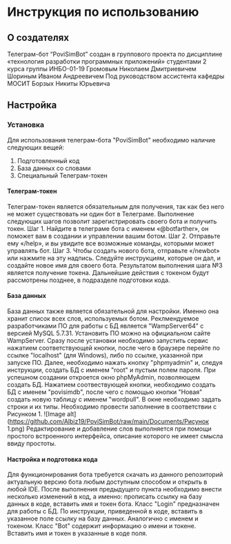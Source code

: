 
# Инструкция по использованию

## О создателях
Телеграм-бот “PoviSimBot” создан в группового проекта по дисциплине «технология разработки программных приложений» студентами 2 курса группы ИНБО-01-19
Громовым Николаем Дмитриевичем
Шориным Иваном Андреевичем
Под руководством ассистента кафедры МОСИТ Борзых Никиты Юрьевича

## Настройка
### Установка
Для использования телеграм-бота "PoviSimBot" необходимо наличие следующих вещей:
1. Подготовленный код
2. База данных со словами
3. Специальный Телеграм-токен
#### Телеграм-токен
Телеграм-токен является обязательным для получения, так как без него не может существовать ни один бот в Телеграме. Выполнение следующих шагов позволит зарегистрировать своего бота и получить токен.
Шаг 1. Найдите в телеграме бота с именем «@botfarther», он поможет вам в создании и управлении вашим ботом.
Шаг 2. Отправьте ему «/help», и вы увидите все возможные команды, которыми может управлять бот.
Шаг 3. Чтобы создать нового бота, отправьте «/newbot» или нажмите на эту надпись. Следуйте инструкциям, которые он дал, и создайте новое имя для своего бота.
Результатом выполнения шага №3 является получение токена. Дальнейшие действия с токеном будут рассмотрены позднее, в подразделе подготовки кода. 
#### База данных
База данных также является обязательной для настройки. Именно она хранит список всех слов, используемых ботом. 
Реклмендуемое разработчиками ПО для работы с БД является "WampServer64" с версией MySQL 5.7.31. Установить ПО можно на официальном сайте WampServer. 
Сразу после установки необходимо запустить сервис нажатием соответствующей кнопки, после чего в браузере перейте по ссылке "localhost" (для Windows), либо по ссылке, указанной при запуске ПО. 
Далее, необходимо нажать кнопку "phpmyadmin" и, следуя инструкции, создать БД с именем "root" и пустым полем пароля. При успешном создании откроется окно phpMyAdmin, позволяющем создать БД. Нажатием соотвествующей кнопки, необходимо создать БД с именем "povisimdb", после чего с помощью кнопки "Новая" создать новую таблицу с именем "wordpull".
В окне необходимо задать строки и их типы. Необходимо провести заполнение в соответствии с Рисунком 1. ![Image alt](https://github.com/Albiz19/PoviSimBot/raw/main/Documents/Рисунок 1.png) 
Редактирование и добавление слов выполняется при помощи простого встроенного интерфейса, описание которого не имеет смысла ввиду простоты.
#### Настройка и подготовка кода
Для функционирования бота требуется скачать из данного репозиторий актуальную версию бота любым доступным способом и открыть в любой IDE. 
После выполнения предыдущего пункта необходимо внести несколько изменений в код, а именно: прописать ссылку на базу данных в коде, вставить имя и токен бота.
Класс "Login" предназначен для работы с БД. По инструкции, приведенной в коде, вставить в указанное поле ссылку на базу данных.
Аналогично с именем и токеном. Класс "Bot" содержит информацию о имени и токене. Вставить имя и токен в указанные в коде поля.

